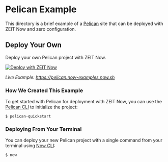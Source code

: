 # Pelican Example

This directory is a brief example of a [Pelican](https://docs.getpelican.com/en/stable/) site that can be deployed with ZEIT Now and zero configuration.

## Deploy Your Own

Deploy your own Pelican project with ZEIT Now.

[![Deploy with ZEIT Now](https://zeit.co/button)](https://zeit.co/new/project?template=https://github.com/zeit/now-examples/tree/master/pelican)

_Live Example: https://pelican.now-examples.now.sh_

### How We Created This Example

To get started with Pelican for deployment with ZEIT Now, you can use the [Pelican CLI](https://docs.getpelican.com/en/stable/install.html) to initialize the project:

```shell
$ pelican-quickstart
```

### Deploying From Your Terminal

You can deploy your new Pelican project with a single command from your terminal using [Now CLI](https://zeit.co/download):

```shell
$ now
```

